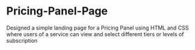 # Pricing-Panel-Page
Designed a simple landing page for a Pricing Panel using HTML and CSS where users of a service can view and select different tiers or levels of subscription

